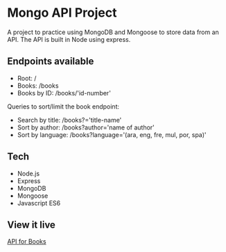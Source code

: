 # Mongo API Project

A project to practice using MongoDB and Mongoose to store data from an API. 
The API is built in Node using express. 

## Endpoints available

* Root: /
* Books: /books
* Books by ID: /books/'id-number'

Queries to sort/limit the book endpoint:

* Search by title: /books?='title-name'
* Sort by author: /books?author='name of author'
* Sort by language: /books?language='(ara, eng, fre, mul, por, spa)' 

## Tech

* Node.js
* Express 
* MongoDB
* Mongoose
* Javascript ES6

## View it live

[API for Books](https://andrea-mongo-book-api.herokuapp.com/)